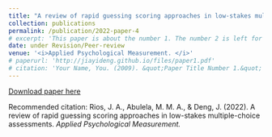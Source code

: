 ```yaml
---
title: "A review of rapid guessing scoring approaches in low-stakes multiple-choice assessments."
collection: publications
permalink: /publication/2022-paper-4
# excerpt: 'This paper is about the number 1. The number 2 is left for future work.'
date: under Revision/Peer-review
venue: '<i>Applied Psychological Measurement. </i>'
# paperurl: 'http://jiayideng.github.io/files/paper1.pdf'
# citation: 'Your Name, You. (2009). &quot;Paper Title Number 1.&quot; <i>Applied Psychological Measurement.</i>.'
---
```


[Download paper here](http://jiayideng.github.io/files/paper1.pdf)

Recommended citation: Rios, J. A., Abulela, M. M. A., & Deng, J. (2022). A review of rapid guessing scoring approaches in low-stakes multiple-choice assessments. <i>Applied Psychological Measurement.</i>  